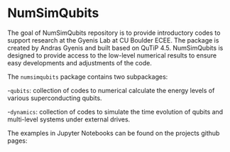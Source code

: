# NumSimQubits

The goal of NumSimQubits repository is to provide introductory codes to support research at the Gyenis Lab at CU Boulder ECEE. The package is created by Andras Gyenis and built based on QuTiP 4.5. NumSimQubits is designed to provide access to the low-level numerical results to ensure easy developments and adjustments of the code.

The `numsimqubits` package contains two subpackages:

-`qubits`: collection of codes to numerical calculate the energy levels of various superconducting qubits.

-`dynamics`: collection of codes to simulate the time evolution of qubits and multi-level systems under external drives.

The examples in Jupyter Notebooks can be found on the projects github pages: 
